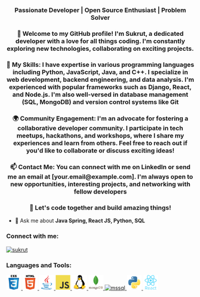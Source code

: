 <h3 align="center">Passionate Developer | Open Source Enthusiast | Problem Solver</h3>
<h3 align="center">👋 Welcome to my GitHub profile! I'm Sukrut, a dedicated developer with a love for all things coding. I'm constantly exploring new technologies, collaborating on exciting projects.</h3>

<h3 align="center"> 🚀 My Skills:
I have expertise in various programming languages including Python, JavaScript, Java, and C++. I specialize in web development, backend engineering, and data analysis. I'm experienced with popular frameworks such as Django, React, and Node.js. I'm also well-versed in database management (SQL, MongoDB) and version control systems like Git</h3>

<h3 align="center">🌍 Community Engagement:
I'm an advocate for fostering a collaborative developer community. I participate in tech meetups, hackathons, and workshops, where I share my experiences and learn from others. Feel free to reach out if you'd like to collaborate or discuss exciting ideas!</h3> 

<h3 align="center">📫 Contact Me:
You can connect with me on LinkedIn or send me an email at [your.email@example.com]. I'm always open to new opportunities, interesting projects, and networking with fellow developers</h3> 

<h3 align="center">🌟 Let's code together and build amazing things!</h3>


- 💬 Ask me about **Java Spring, React JS, Python, SQL**

<h3 align="left">Connect with me:</h3>
<p align="left">
<a href="https://dev.to/sukrut" target="blank"><img align="center" src="https://raw.githubusercontent.com/rahuldkjain/github-profile-readme-generator/master/src/images/icons/Social/devto.svg" alt="sukrut" height="30" width="40" /></a>
</p>

<h3 align="left">Languages and Tools:</h3>
<p align="left"> <a href="https://www.w3schools.com/css/" target="_blank" rel="noreferrer"> <img src="https://raw.githubusercontent.com/devicons/devicon/master/icons/css3/css3-original-wordmark.svg" alt="css3" width="40" height="40"/> </a> <a href="https://www.w3.org/html/" target="_blank" rel="noreferrer"> <img src="https://raw.githubusercontent.com/devicons/devicon/master/icons/html5/html5-original-wordmark.svg" alt="html5" width="40" height="40"/> </a> <a href="https://www.java.com" target="_blank" rel="noreferrer"> <img src="https://raw.githubusercontent.com/devicons/devicon/master/icons/java/java-original.svg" alt="java" width="40" height="40"/> </a> <a href="https://developer.mozilla.org/en-US/docs/Web/JavaScript" target="_blank" rel="noreferrer"> <img src="https://raw.githubusercontent.com/devicons/devicon/master/icons/javascript/javascript-original.svg" alt="javascript" width="40" height="40"/> </a> <a href="https://www.linux.org/" target="_blank" rel="noreferrer"> <img src="https://raw.githubusercontent.com/devicons/devicon/master/icons/linux/linux-original.svg" alt="linux" width="40" height="40"/> </a> <a href="https://www.mongodb.com/" target="_blank" rel="noreferrer"> <img src="https://raw.githubusercontent.com/devicons/devicon/master/icons/mongodb/mongodb-original-wordmark.svg" alt="mongodb" width="40" height="40"/> </a> <a href="https://www.microsoft.com/en-us/sql-server" target="_blank" rel="noreferrer"> <img src="https://www.svgrepo.com/show/303229/microsoft-sql-server-logo.svg" alt="mssql" width="40" height="40"/> </a> <a href="https://www.python.org" target="_blank" rel="noreferrer"> <img src="https://raw.githubusercontent.com/devicons/devicon/master/icons/python/python-original.svg" alt="python" width="40" height="40"/> </a> <a href="https://reactjs.org/" target="_blank" rel="noreferrer"> <img src="https://raw.githubusercontent.com/devicons/devicon/master/icons/react/react-original-wordmark.svg" alt="react" width="40" height="40"/> </a> </p>
